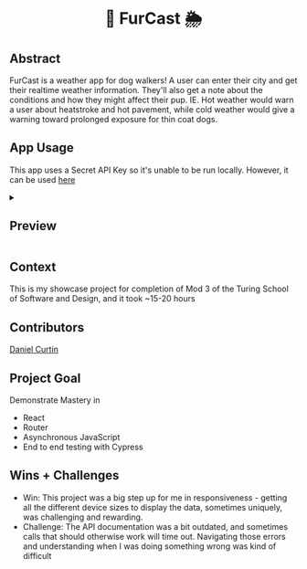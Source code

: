<h1 align=center>🐾 FurCast 🌦️</h1>

## Abstract
FurCast is a weather app for dog walkers! A user can enter their city and get their realtime weather information. They'll also get a note about the conditions and how they might affect their pup. IE. Hot weather would warn a user about heatstroke and hot pavement, while cold weather would give a warning toward prolonged exposure for thin coat dogs.

## App Usage
This app uses a Secret API Key so it's unable to be run locally. However, it can be used [here](https://danielcurtin.github.io/FurCast/)

<details>
<summary> <h2>Preview</h2> </summary>
<br>

![image](https://user-images.githubusercontent.com/114776048/233811928-529ba42a-ecd5-4028-bb71-c97694bb73a4.png)

![image](https://user-images.githubusercontent.com/114776048/233811938-6cf4abdd-b664-4e48-a6a8-6e161c12123b.png)

</details>

## Context
This is my showcase project for completion of Mod 3 of the Turing School of Software and Design, and it took ~15-20 hours

## Contributors
[Daniel Curtin](https://www.github.com/danielcurtin)

## Project Goal
Demonstrate Mastery in 
- React
- Router
- Asynchronous JavaScript
- End to end testing with Cypress

## Wins + Challenges
- Win: This project was a big step up for me in responsiveness - getting all the different device sizes to display the data, sometimes uniquely, was challenging and rewarding.
- Challenge: The API documentation was a bit outdated, and sometimes calls that should otherwise work will time out. Navigating those errors and understanding when I was doing something wrong was kind of difficult
